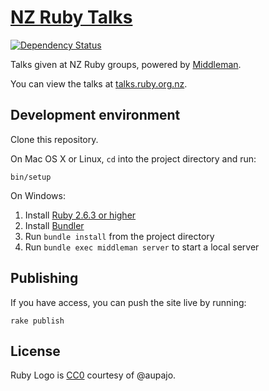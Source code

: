 # [NZ Ruby Talks](http://talks.ruby.org.nz)

[![Dependency Status](https://gemnasium.com/nzruby/talks.png)](https://gemnasium.com/nzruby/talks)

Talks given at NZ Ruby groups, powered by [Middleman](http://middlemanapp.com).

You can view the talks at [talks.ruby.org.nz](http://talks.ruby.org.nz).

## Development environment

Clone this repository.

On Mac OS X or Linux, `cd` into the project directory and run:

    bin/setup

On Windows:

1. Install [Ruby 2.6.3 or higher](http://ruby-lang.org)
2. Install [Bundler](http://gembundler.com)
3. Run `bundle install` from the project directory
4. Run `bundle exec middleman server` to start a local server

## Publishing

If you have access, you can push the site live by running:

    rake publish

## License

Ruby Logo is [CC0](https://creativecommons.org/publicdomain/zero/1.0/) courtesy of @aupajo.
